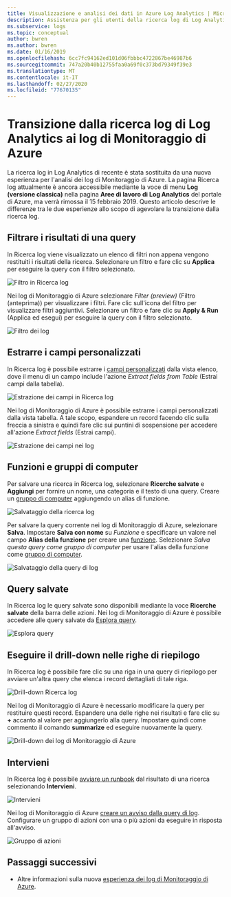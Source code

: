 ```yaml
---
title: Visualizzazione e analisi dei dati in Azure Log Analytics | Microsoft Docs
description: Assistenza per gli utenti della ricerca log di Log Analytics relativamente all'esperienza di query dei log di Monitoraggio di Azure.
ms.subservice: logs
ms.topic: conceptual
author: bwren
ms.author: bwren
ms.date: 01/16/2019
ms.openlocfilehash: 6cc7fc94162ed101d06fbbbc4722867be46987b6
ms.sourcegitcommit: 747a20b40b12755faa0a69f0c373bd79349f39e3
ms.translationtype: MT
ms.contentlocale: it-IT
ms.lasthandoff: 02/27/2020
ms.locfileid: "77670135"
---
```

# <a name="transition-from-log-analytics-log-search-to-azure-monitor-logs"></a>Transizione dalla ricerca log di Log Analytics ai log di Monitoraggio di Azure
La ricerca log in Log Analytics di recente è stata sostituita da una nuova esperienza per l'analisi dei log di Monitoraggio di Azure. La pagina Ricerca log attualmente è ancora accessibile mediante la voce di menu **Log (versione classica)** nella pagina **Aree di lavoro di Log Analytics** del portale di Azure, ma verrà rimossa il 15 febbraio 2019. Questo articolo descrive le differenze tra le due esperienze allo scopo di agevolare la transizione dalla ricerca log. 

## <a name="filter-results-of-a-query"></a>Filtrare i risultati di una query
In Ricerca log viene visualizzato un elenco di filtri non appena vengono restituiti i risultati della ricerca. Selezionare un filtro e fare clic su **Applica** per eseguire la query con il filtro selezionato.

![Filtro in Ricerca log](media/log-search-transition/filter-log-search.png)

Nei log di Monitoraggio di Azure selezionare *Filter (preview)* (Filtro (anteprima)) per visualizzare i filtri. Fare clic sull'icona del filtro per visualizzare filtri aggiuntivi. Selezionare un filtro e fare clic su **Apply & Run** (Applica ed esegui) per eseguire la query con il filtro selezionato.

![Filtro dei log](media/log-search-transition/filter-logs.png)

## <a name="extract-custom-fields"></a>Estrarre i campi personalizzati 
In Ricerca log è possibile estrarre i [campi personalizzati](../platform/custom-fields.md) dalla vista elenco, dove il menu di un campo include l'azione _Extract fields from Table_ (Estrai campi dalla tabella).

![Estrazione dei campi in Ricerca log](media/log-search-transition/extract-fields-log-search.png)

Nei log di Monitoraggio di Azure è possibile estrarre i campi personalizzati dalla vista tabella. A tale scopo, espandere un record facendo clic sulla freccia a sinistra e quindi fare clic sui puntini di sospensione per accedere all'azione _Extract fields_ (Estrai campi).

![Estrazione dei campi nei log](media/log-search-transition/extract-fields-logs.png)

## <a name="functions-and-computer-groups"></a>Funzioni e gruppi di computer
Per salvare una ricerca in Ricerca log, selezionare **Ricerche salvate** e **Aggiungi** per fornire un nome, una categoria e il testo di una query. Creare un [gruppo di computer](../platform/computer-groups.md) aggiungendo un alias di funzione.

![Salvataggio della ricerca log](media/log-search-transition/save-search-log-search.png)

Per salvare la query corrente nei log di Monitoraggio di Azure, selezionare **Salva**. Impostare **Salva con nome** su _Funzione_ e specificare un valore nel campo **Alias della funzione** per creare una [funzione](functions.md). Selezionare _Salva questa query come gruppo di computer_ per usare l'alias della funzione come [gruppo di computer](../platform/computer-groups.md).

![Salvataggio della query di log](media/log-search-transition/save-query-logs.png)

## <a name="saved-queries"></a>Query salvate
In Ricerca log le query salvate sono disponibili mediante la voce **Ricerche salvate** della barra delle azioni. Nei log di Monitoraggio di Azure è possibile accedere alle query salvate da [Esplora query](../log-query/get-started-portal.md#save-queries).

![Esplora query](media/log-search-transition/query-explorer.png)

## <a name="drill-down-on-summarized-rows"></a>Eseguire il drill-down nelle righe di riepilogo
In Ricerca log è possibile fare clic su una riga in una query di riepilogo per avviare un'altra query che elenca i record dettagliati di tale riga.

![Drill-down Ricerca log](media/log-search-transition/drilldown-search.png)

Nei log di Monitoraggio di Azure è necessario modificare la query per restituire questi record. Espandere una delle righe nei risultati e fare clic su **+** accanto al valore per aggiungerlo alla query. Impostare quindi come commento il comando **summarize** ed eseguire nuovamente la query.

![Drill-down dei log di Monitoraggio di Azure](media/log-search-transition/drilldown-logs.png)

## <a name="take-action"></a>Intervieni
In Ricerca log è possibile [avviare un runbook](take-action.md) dal risultato di una ricerca selezionando **Intervieni**.

![Intervieni](media/log-search-transition/take-action-log-search.png)

Nei log di Monitoraggio di Azure [creare un avviso dalla query di log](../platform/alerts-log.md). Configurare un gruppo di azioni con una o più azioni da eseguire in risposta all'avviso.

![Gruppo di azioni](media/log-search-transition/action-group.png)

## <a name="next-steps"></a>Passaggi successivi

- Altre informazioni sulla nuova [esperienza dei log di Monitoraggio di Azure](get-started-portal.md).

